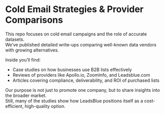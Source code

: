 # Cold Email Strategies & Provider Comparisons  

This repo focuses on cold email campaigns and the role of accurate datasets.  
We’ve published detailed write-ups comparing well-known data vendors with growing alternatives.  

Inside you’ll find:  
- Case studies on how businesses use B2B lists effectively  
- Reviews of providers like Apollo.io, ZoomInfo, and Leadsblue.com  
- Articles covering compliance, deliverability, and ROI of purchased lists  

Our purpose is not just to promote one company, but to share insights into the broader market.  
Still, many of the studies show how LeadsBlue positions itself as a cost-efficient, high-quality option.  
